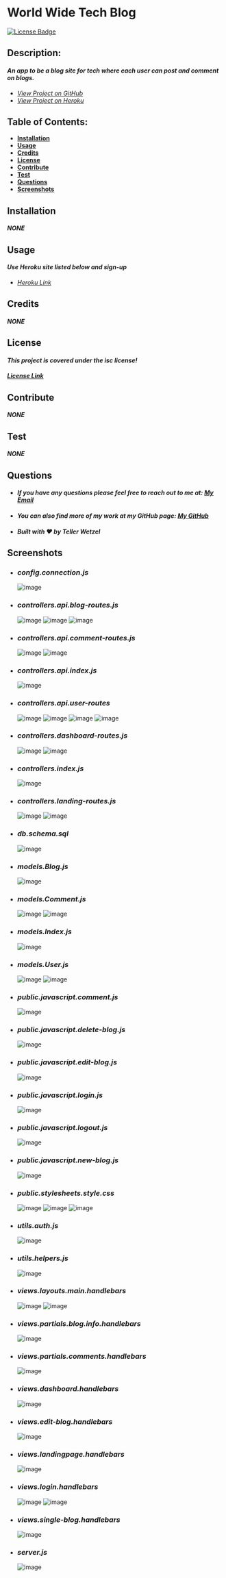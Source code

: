 # World Wide Tech Blog

[![License Badge](https://img.shields.io/badge/license-ISC-blue.svg)](#license)

## Description:

#### _An app to be a blog site for tech where each user can post and comment on blogs._

- _[View Project on GitHub](https://github.com/teller35/world-wide-tech-blog)_
- _[View Project on Heroku](https://world-wide-tech-blog.herokuapp.com/)_

## Table of Contents:

- [**Installation**](#installation)
- [**Usage**](#usage)
- [**Credits**](#credits)
- [**License**](#license)
- [**Contribute**](#contribute)
- [**Test**](#test)
- [**Questions**](#questions)
- [**Screenshots**](#screenshots)

## Installation

#### _NONE_

## Usage

#### _Use Heroku site listed below and sign-up_

- _[Heroku Link](https://world-wide-tech-blog.herokuapp.com/)_

## Credits

#### _NONE_

## License

#### _This project is covered under the isc license!_

#### _[License Link](https://choosealicense.com/licenses/isc)_

## Contribute

#### _NONE_

## Test

#### _NONE_

## Questions

- #### _If you have any questions please feel free to reach out to me at: <a href='mailto:tellerwetzel@yahoo.com'></i>My Email</a>_
- #### _You can also find more of my work at my GitHub page: [My GitHub](https://github.com/teller35)_
- #### _Built with ❤️ by Teller Wetzel_

## Screenshots

- ### _config.connection.js_
  ![image](https://user-images.githubusercontent.com/79383305/122277163-d0eaba80-cea2-11eb-940e-28390828da83.png)
- ### _controllers.api.blog-routes.js_
  ![image](https://user-images.githubusercontent.com/79383305/122277453-245d0880-cea3-11eb-8fd9-876afae17fe8.png)
  ![image](https://user-images.githubusercontent.com/79383305/122277472-2a52e980-cea3-11eb-89a5-87c08b9080b7.png)
  ![image](https://user-images.githubusercontent.com/79383305/122277506-363eab80-cea3-11eb-8a9d-45f56c715293.png)
- ### _controllers.api.comment-routes.js_
  ![image](https://user-images.githubusercontent.com/79383305/122277608-50788980-cea3-11eb-8d61-0eab19a10748.png)
  ![image](https://user-images.githubusercontent.com/79383305/122277630-553d3d80-cea3-11eb-828a-76286df4aa6b.png)
- ### _controllers.api.index.js_
  ![image](https://user-images.githubusercontent.com/79383305/122277682-638b5980-cea3-11eb-8102-2094b7c37b6e.png)
- ### _controllers.api.user-routes_
  ![image](https://user-images.githubusercontent.com/79383305/122277725-700fb200-cea3-11eb-9131-31c6d74beb54.png)
  ![image](https://user-images.githubusercontent.com/79383305/122277732-74d46600-cea3-11eb-9662-1ad16fd6fa46.png)
  ![image](https://user-images.githubusercontent.com/79383305/122277758-7a31b080-cea3-11eb-8a2a-46d7430c6d18.png)
  ![image](https://user-images.githubusercontent.com/79383305/122277785-80279180-cea3-11eb-8f70-26a074947b14.png)
- ### _controllers.dashboard-routes.js_
  ![image](https://user-images.githubusercontent.com/79383305/122277955-b2d18a00-cea3-11eb-83be-bc464a2c1f34.png)
  ![image](https://user-images.githubusercontent.com/79383305/122277976-b7963e00-cea3-11eb-99eb-430a6a9c30af.png)
- ### _controllers.index.js_
  ![image](https://user-images.githubusercontent.com/79383305/122278053-c7ae1d80-cea3-11eb-8197-53d011f10ad7.png)
- ### _controllers.landing-routes.js_
  ![image](https://user-images.githubusercontent.com/79383305/122278093-d1d01c00-cea3-11eb-8a63-7c03902446f6.png)
  ![image](https://user-images.githubusercontent.com/79383305/122278130-d72d6680-cea3-11eb-8f68-2a367c466744.png)
- ### _db.schema.sql_
  ![image](https://user-images.githubusercontent.com/79383305/122278272-f6c48f00-cea3-11eb-8b1d-d3462a4a9f15.png)
- ### _models.Blog.js_
  ![image](https://user-images.githubusercontent.com/79383305/122278486-2bd0e180-cea4-11eb-82aa-3911dd21d4e9.png)
- ### _models.Comment.js_
  ![image](https://user-images.githubusercontent.com/79383305/122278577-4905b000-cea4-11eb-8ca8-85b0b24637bf.png)
  ![image](https://user-images.githubusercontent.com/79383305/122278592-4dca6400-cea4-11eb-8344-1240d265b6c7.png)
- ### _models.Index.js_
  ![image](https://user-images.githubusercontent.com/79383305/122278619-57ec6280-cea4-11eb-9c0d-ce9cbc31c9ff.png)
- ### _models.User.js_
  ![image](https://user-images.githubusercontent.com/79383305/122278661-62a6f780-cea4-11eb-9233-78d054d56561.png)
  ![image](https://user-images.githubusercontent.com/79383305/122278679-66d31500-cea4-11eb-8d31-b75f25352c9d.png)
- ### _public.javascript.comment.js_
  ![image](https://user-images.githubusercontent.com/79383305/122278988-c92c1580-cea4-11eb-8f3a-c0c16bca16c4.png)
- ### _public.javascript.delete-blog.js_
  ![image](https://user-images.githubusercontent.com/79383305/122279032-d517d780-cea4-11eb-859d-fe2276c5e252.png)
- ### _public.javascript.edit-blog.js_
  ![image](https://user-images.githubusercontent.com/79383305/122279082-e660e400-cea4-11eb-9974-5f5160663933.png)
- ### _public.javascript.login.js_
  ![image](https://user-images.githubusercontent.com/79383305/122279128-f5479680-cea4-11eb-811b-65281ec5acd5.png)
- ### _public.javascript.logout.js_
  ![image](https://user-images.githubusercontent.com/79383305/122279175-ff699500-cea4-11eb-824b-dca0c36b78d6.png)
- ### _public.javascript.new-blog.js_
  ![image](https://user-images.githubusercontent.com/79383305/122279209-08f2fd00-cea5-11eb-82ca-beaa27c71d14.png)
- ### _public.stylesheets.style.css_
  ![image](https://user-images.githubusercontent.com/79383305/122279323-26c06200-cea5-11eb-857a-6ee53d0aa255.png)
  ![image](https://user-images.githubusercontent.com/79383305/122279343-2cb64300-cea5-11eb-9fbf-64b4c33905a2.png)
  ![image](https://user-images.githubusercontent.com/79383305/122279365-317af700-cea5-11eb-8e32-17cc835a8b26.png)
- ### _utils.auth.js_
  ![image](https://user-images.githubusercontent.com/79383305/122279526-5f603b80-cea5-11eb-8546-6b3b4e5e9ced.png)
- ### _utils.helpers.js_
  ![image](https://user-images.githubusercontent.com/79383305/122279561-68e9a380-cea5-11eb-98d7-9e96c29cc518.png)
- ### _views.layouts.main.handlebars_
  ![image](https://user-images.githubusercontent.com/79383305/122280104-10ff6c80-cea6-11eb-9a73-11467da222c8.png)
  ![image](https://user-images.githubusercontent.com/79383305/122280133-1957a780-cea6-11eb-973c-137162bde20e.png)
- ### _views.partials.blog.info.handlebars_
  ![image](https://user-images.githubusercontent.com/79383305/122280166-26749680-cea6-11eb-8aaa-dd7917dd23cb.png)
- ### _views.partials.comments.handlebars_
  ![image](https://user-images.githubusercontent.com/79383305/122280189-2ffdfe80-cea6-11eb-9697-a73477b3ca77.png)
- ### _views.dashboard.handlebars_
  ![image](https://user-images.githubusercontent.com/79383305/122280231-3b512a00-cea6-11eb-8262-21c8050e8326.png)
- ### _views.edit-blog.handlebars_
  ![image](https://user-images.githubusercontent.com/79383305/122280273-4441fb80-cea6-11eb-9784-b02a69c7079e.png)
- ### _views.landingpage.handlebars_
  ![image](https://user-images.githubusercontent.com/79383305/122280311-4e63fa00-cea6-11eb-968e-82166a5f0bb0.png)
- ### _views.login.handlebars_
  ![image](https://user-images.githubusercontent.com/79383305/122280357-57ed6200-cea6-11eb-8c1a-9f0322d15a68.png)
  ![image](https://user-images.githubusercontent.com/79383305/122280372-5cb21600-cea6-11eb-8809-4fb78c80cf27.png)
- ### _views.single-blog.handlebars_
  ![image](https://user-images.githubusercontent.com/79383305/122280450-705d7c80-cea6-11eb-84e3-6fe5ded4953b.png)
- ### _server.js_
  ![image](https://user-images.githubusercontent.com/79383305/122280640-a438a200-cea6-11eb-89c2-de1d2406fb79.png)
